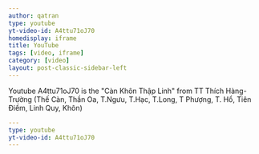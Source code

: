 ```yaml
---
author: qatran
type: youtube
yt-video-id: A4ttu71oJ70
homedisplay: iframe
title: YouTube
tags: [video, iframe]
category: [video]
layout: post-classic-sidebar-left
---
```

Youtube A4ttu71oJ70 is the "Càn Khôn Thập Linh" from TT Thích Hàng-Trường
(Thế Càn, Thần Oa, T.Ngưu, T.Hạc, T.Long, T Phượng, T. Hổ, Tiên Điềm, Linh Quy, Khôn)
```yml
---
type: youtube
yt-video-id: A4ttu71oJ70
---
```